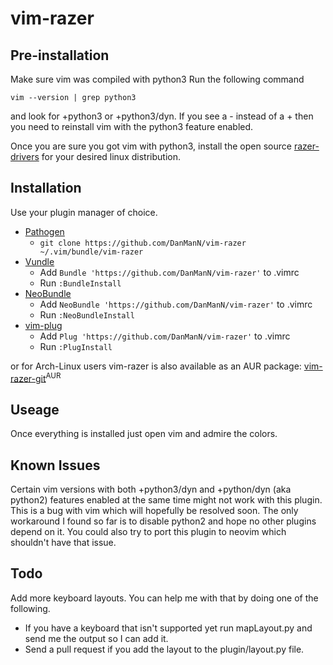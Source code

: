 # vim-razer

## Pre-installation

Make sure vim was compiled with python3
Run the following command
```
vim --version | grep python3
```
and look for +python3 or +python3/dyn.
If you see a - instead of a + then you need to reinstall vim with the python3 feature enabled.

Once you are sure you got vim with python3, install the open source [razer-drivers](https://terrycain.github.io/razer-drivers/#download) 
for your desired linux distribution.

## Installation

Use your plugin manager of choice.

- [Pathogen](https://github.com/tpope/vim-pathogen)
  - `git clone https://github.com/DanManN/vim-razer ~/.vim/bundle/vim-razer`
- [Vundle](https://github.com/gmarik/vundle)
  - Add `Bundle 'https://github.com/DanManN/vim-razer'` to .vimrc
  - Run `:BundleInstall`
- [NeoBundle](https://github.com/Shougo/neobundle.vim)
  - Add `NeoBundle 'https://github.com/DanManN/vim-razer'` to .vimrc
  - Run `:NeoBundleInstall`
- [vim-plug](https://github.com/junegunn/vim-plug)
  - Add `Plug 'https://github.com/DanManN/vim-razer'` to .vimrc
  - Run `:PlugInstall`

or for Arch-Linux users vim-razer is also available as an AUR package: [vim-razer-git](https://aur.archlinux.org/packages/vim-razer-git/)<sup>AUR<sup>

## Useage

Once everything is installed just open vim and admire the colors.

## Known Issues

Certain vim versions with both +python3/dyn and +python/dyn (aka python2)
features enabled at the same time might not work with this plugin. 
This is a bug with vim which will hopefully be resolved soon.
The only workaround I found so far is to disable python2 and hope no other plugins depend on it.
You could also try to port this plugin to neovim which shouldn't have that issue.

## Todo

Add more keyboard layouts.
You can help me with that by doing one of the following.
- If you have a keyboard that isn't supported yet run mapLayout.py and send me the output so I can add it. 
- Send a pull request if you add the layout to the plugin/layout.py file.
